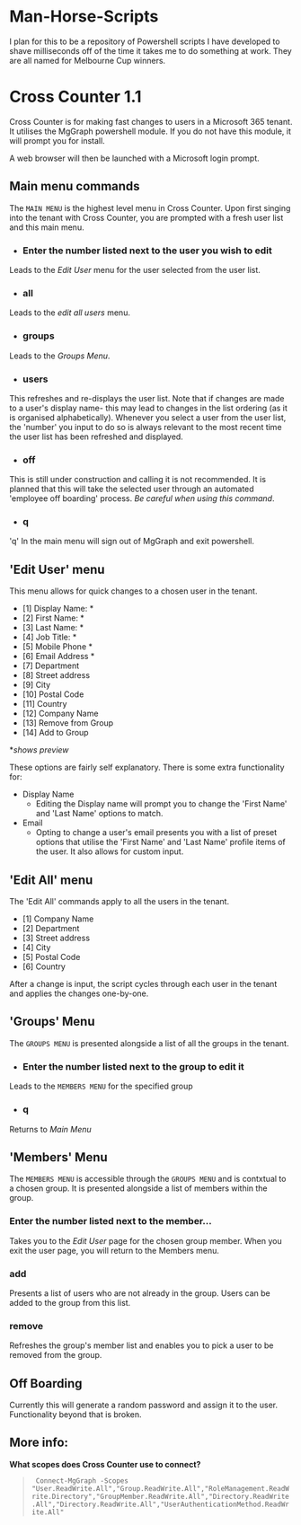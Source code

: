 # Man-Horse-Scripts
I plan for this to  be a repository of Powershell scripts I have developed to shave milliseconds off of the time it takes me to do something at work.
They are all named for Melbourne Cup winners.

# Cross Counter 1.1

Cross Counter is for making fast changes to users in a Microsoft 365 tenant. It utilises the MgGraph powershell module. If you do not have this module, it will prompt you for install.

A web browser will then be launched with a Microsoft login prompt. 
## Main menu commands

The `MAIN MENU` is the highest level menu in Cross Counter. Upon first singing into the tenant with Cross Counter, you are prompted with a fresh user list and this main menu.

-  ### Enter the number listed next to the user you wish to edit
 Leads to the *Edit User* menu for the user selected from the user list.

- ### all
Leads to the *edit all users* menu.

- ### groups
Leads to the *Groups Menu*.

- ### users
This refreshes and re-displays the user list. Note that if changes are made to a user's display name- this may lead to changes in the list ordering (as it is organised alphabetically). Whenever you select a user from the user list,  the 'number' you input to do so is always relevant to the most recent time the user list has been refreshed and displayed.

- ### off
This is still under construction and calling it is not recommended. It is planned that this will take the selected user through an automated 'employee off boarding' process. *Be careful when using this command*.

- ### q
'q' In the main menu will sign out of MgGraph and exit powershell.

## 'Edit User' menu
This menu allows for quick changes to a chosen user in the tenant.
- [1] Display Name: *
- [2] First Name: *
- [3] Last Name: *
- [4] Job Title: *
- [5] Mobile Phone *
- [6] Email Address *
- [7] Department
- [8] Street address
- [9] City
- [10] Postal Code
- [11] Country
- [12] Company Name
- [13] Remove from Group
- [14] Add to Group

**shows preview*

These options are fairly self explanatory. There is some extra functionality for:
- Display Name
  - Editing the Display name will prompt you to change the 'First Name' and 'Last Name' options to match.
- Email
  - Opting to change a user's email presents you with a list of preset options that utilise the 'First Name' and 'Last Name' profile items of the user. It also allows for custom input.

## 'Edit All' menu
The 'Edit All' commands apply  to all the users in the tenant.
- [1] Company Name
- [2] Department
- [3] Street address
- [4] City
- [5] Postal Code
- [6] Country

After a change is input, the script cycles through each user in the tenant and applies the changes one-by-one.

## 'Groups' Menu
The `GROUPS MENU` is presented alongside a list of all the groups in the tenant.
-  ### Enter the number listed next to the group to edit it
Leads to the `MEMBERS MENU` for the specified group
-  ### q
Returns to *Main Menu*

## 'Members' Menu
The `MEMBERS MENU` is accessible through the `GROUPS MENU` and is contxtual to a chosen group. It is presented alongside a list of members within the group.
### Enter the number listed next to the member...
Takes you to the *Edit User* page for the chosen group member. When you exit the user page, you will return to the Members menu.
### add
Presents a list of users who are not already in the group. Users can be added to the group from this list.
### remove
Refreshes the group's member list and enables you to pick a user to be removed from the group.

## Off Boarding
Currently this will generate a random password and assign it to the user. Functionality beyond that is broken.

## More info:

**What scopes does Cross Counter use to connect?**

>` Connect-MgGraph -Scopes "User.ReadWrite.All","Group.ReadWrite.All","RoleManagement.ReadWrite.Directory","GroupMember.ReadWrite.All","Directory.ReadWrite.All","Directory.ReadWrite.All","UserAuthenticationMethod.ReadWrite.All"`

